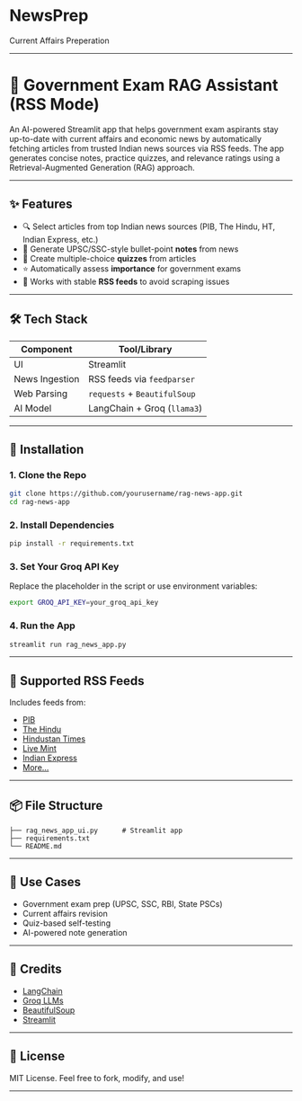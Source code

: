 # NewsPrep
Current Affairs Preperation

---

# 📰 Government Exam RAG Assistant (RSS Mode)

An AI-powered Streamlit app that helps government exam aspirants stay up-to-date with current affairs and economic news by automatically fetching articles from trusted Indian news sources via RSS feeds. The app generates concise notes, practice quizzes, and relevance ratings using a Retrieval-Augmented Generation (RAG) approach.

---

## ✨ Features

* 🔍 Select articles from top Indian news sources (PIB, The Hindu, HT, Indian Express, etc.)
* 📑 Generate UPSC/SSC-style bullet-point **notes** from news
* 🧠 Create multiple-choice **quizzes** from articles
* ⭐ Automatically assess **importance** for government exams
* 📰 Works with stable **RSS feeds** to avoid scraping issues

---

## 🛠 Tech Stack

| Component      | Tool/Library                 |
| -------------- | ---------------------------- |
| UI             | Streamlit                    |
| News Ingestion | RSS feeds via `feedparser`   |
| Web Parsing    | `requests` + `BeautifulSoup` |
| AI Model       | LangChain + Groq (`llama3`)  |

---

## 🚀 Installation

### 1. Clone the Repo

```bash
git clone https://github.com/yourusername/rag-news-app.git
cd rag-news-app
```

### 2. Install Dependencies

```bash
pip install -r requirements.txt
```

### 3. Set Your Groq API Key

Replace the placeholder in the script or use environment variables:

```bash
export GROQ_API_KEY=your_groq_api_key
```

### 4. Run the App

```bash
streamlit run rag_news_app.py
```

---

## 📡 Supported RSS Feeds

Includes feeds from:

* [PIB](https://pib.gov.in/rss.aspx)
* [The Hindu](https://www.thehindu.com/news/national/feeder/default.rss)
* [Hindustan Times](https://www.hindustantimes.com/rss/india/rssfeed.xml)
* [Live Mint](https://www.livemint.com/rss/homepage.xml)
* [Indian Express](https://indianexpress.com/section/india/feed/)
* [More…](https://github.com/yourusername/rag-news-app/blob/main/rss_sources.md)

---

## 📦 File Structure

```
├── rag_news_app_ui.py      # Streamlit app
├── requirements.txt
└── README.md
```

---

## 🧠 Use Cases

* Government exam prep (UPSC, SSC, RBI, State PSCs)
* Current affairs revision
* Quiz-based self-testing
* AI-powered note generation

---

## 🙌 Credits

* [LangChain](https://www.langchain.com/)
* [Groq LLMs](https://groq.com/)
* [BeautifulSoup](https://www.crummy.com/software/BeautifulSoup/)
* [Streamlit](https://streamlit.io/)

---

## 📄 License

MIT License. Feel free to fork, modify, and use!

---
